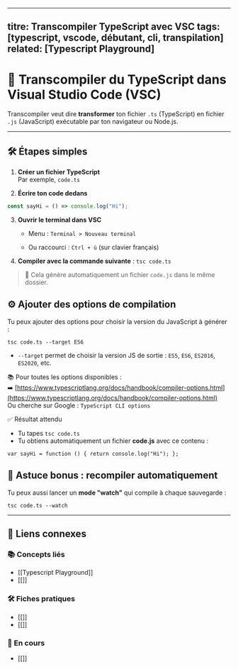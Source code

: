 



---
titre: Transcompiler TypeScript avec VSC
tags: [typescript, vscode, débutant, cli, transpilation]
related: [Typescript Playground]
---

# 🔧 Transcompiler du TypeScript dans Visual Studio Code (VSC)

Transcompiler veut dire **transformer** ton fichier `.ts` (TypeScript) en fichier `.js` (JavaScript) exécutable par ton navigateur ou Node.js.

---

## 🛠️ Étapes simples

1. **Créer un fichier TypeScript**  
   Par exemple, `code.ts`

2. **Écrire ton code dedans**

```ts
const sayHi = () => console.log("Hi");
```

3. **Ouvrir le terminal dans VSC**
    
    - Menu : `Terminal > Nouveau terminal`
        
    - Ou raccourci : `Ctrl + ù` (sur clavier français)
        
4. **Compiler avec la commande suivante** :
```tsc code.ts```

> 📁 Cela génère automatiquement un fichier `code.js` dans le même dossier.

## ⚙️ Ajouter des options de compilation

Tu peux ajouter des options pour choisir la version du JavaScript à générer :

```
tsc code.ts --target ES6
```

*  `--target` permet de choisir la version JS de sortie : `ES5`, `ES6`, `ES2016`, `ES2020`, etc.

📚 Pour toutes les options disponibles :  
➡️ [https://www.typescriptlang.org/docs/handbook/compiler-options.html](https://www.typescriptlang.org/docs/handbook/compiler-options.html)  
Ou cherche sur Google : `TypeScript CLI options`

✅ Résultat attendu
*  Tu tapes `tsc code.ts`
*  Tu obtiens automatiquement un fichier **code.js** avec ce contenu :

```
var sayHi = function () { return console.log("Hi"); };
```

## 🔁 Astuce bonus : recompiler automatiquement

Tu peux aussi lancer un **mode "watch"** qui compile à chaque sauvegarde :

```
tsc code.ts --watch
```

---

## 🔗 Liens connexes

### 📚 Concepts liés
- [[Typescript Playground]]
- [[]]

### 🛠️ Fiches pratiques
- [[]]
- [[]]

### 🚧 En cours
- [[]]